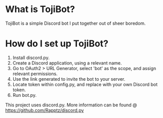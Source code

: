 # What is TojiBot?

TojiBot is a simple Discord bot I put together out of sheer boredom.

# How do I set up TojiBot?
 
1. Install discord.py.
2. Create a Discord application, using a relevant name.
3. Go to OAuth2 > URL Generator, select 'bot' as the scope, and assign relevant permissions.
4. Use the link generated to invite the bot to your server.
5. Locate token within config.py, and replace with your own Discord bot token.
6. Run bot.py.

This project uses discord.py. More information can be found @ https://github.com/Rapptz/discord.py
